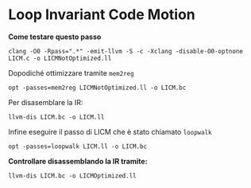# Loop Invariant Code Motion

**Come testare questo passo**

```
clang -O0 -Rpass=".*" -emit-llvm -S -c -Xclang -disable-O0-optnone LICM.c -o LICMNotOptimized.ll
```
Dopodiché ottimizzare tramite `mem2reg`
```
opt -passes=mem2reg LICMNotOptimized.ll -o LICM.bc
```
Per disasemblare la IR:
```
llvm-dis LICM.bc -o LICM.ll
```
Infine eseguire il passo di LICM che è stato chiamato `loopwalk`
```
opt -passes=loopwalk LICM.ll -o LICM.bc
```

**Controllare disassemblando la IR tramite:**
```
llvm-dis LICM.bc -o LICMOptimized.ll
```
